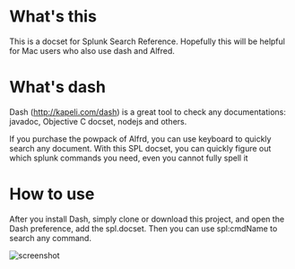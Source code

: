 # What's this
This is a docset for Splunk Search Reference. Hopefully this will be helpful for Mac users who also use dash and Alfred.

# What's dash
Dash (http://kapeli.com/dash) is a great tool to check any documentations: javadoc, Objective C docset, nodejs and others.

If you purchase the powpack of Alfrd, you can use keyboard to quickly search any document. With this SPL docset, you can quickly figure out which splunk commands you need, even you cannot fully spell it
# How to use
After you install Dash, simply clone or download this project, and open the Dash preference, add the spl.docset. Then you can use spl:cmdName to search any command.

![screenshot](https://www.evernote.com/shard/s15/sh/7882bd93-13fd-4f53-9d27-8d122d730d2e/7d30e415d0888a9dcd5ce2bcf97b90bb/res/36e80f50-b8d0-4ebf-996c-8bd0e92a77f9/skitch.png)
